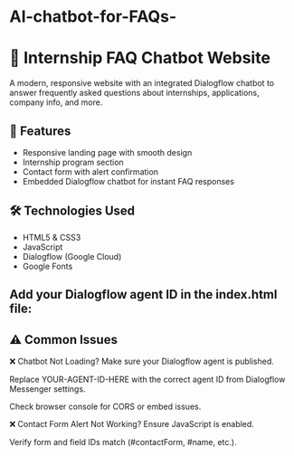 # AI-chatbot-for-FAQs-

# 💬 Internship FAQ Chatbot Website

A modern, responsive website with an integrated Dialogflow chatbot to answer frequently asked questions about internships, applications, company info, and more.

## 🚀 Features

- Responsive landing page with smooth design
- Internship program section
- Contact form with alert confirmation
- Embedded Dialogflow chatbot for instant FAQ responses

## 🛠️ Technologies Used

- HTML5 & CSS3
- JavaScript
- Dialogflow (Google Cloud)
- Google Fonts

## Add your Dialogflow agent ID in the index.html file:
<df-messenger
  intent="WELCOME"
  chat-title="InternshipBot"
  agent-id="YOUR-AGENT-ID-HERE"
  language-code="en">
</df-messenger>

## ⚠️ Common Issues
❌ Chatbot Not Loading?
Make sure your Dialogflow agent is published.

Replace YOUR-AGENT-ID-HERE with the correct agent ID from Dialogflow Messenger settings.

Check browser console for CORS or embed issues.

❌ Contact Form Alert Not Working?
Ensure JavaScript is enabled.

Verify form and field IDs match (#contactForm, #name, etc.).
